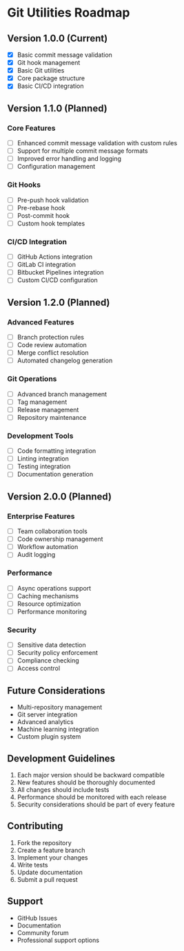 # Git Utilities Roadmap

## Version 1.0.0 (Current)
- [x] Basic commit message validation
- [x] Git hook management
- [x] Basic Git utilities
- [x] Core package structure
- [x] Basic CI/CD integration

## Version 1.1.0 (Planned)
### Core Features
- [ ] Enhanced commit message validation with custom rules
- [ ] Support for multiple commit message formats
- [ ] Improved error handling and logging
- [ ] Configuration management

### Git Hooks
- [ ] Pre-push hook validation
- [ ] Pre-rebase hook
- [ ] Post-commit hook
- [ ] Custom hook templates

### CI/CD Integration
- [ ] GitHub Actions integration
- [ ] GitLab CI integration
- [ ] Bitbucket Pipelines integration
- [ ] Custom CI/CD configuration

## Version 1.2.0 (Planned)
### Advanced Features
- [ ] Branch protection rules
- [ ] Code review automation
- [ ] Merge conflict resolution
- [ ] Automated changelog generation

### Git Operations
- [ ] Advanced branch management
- [ ] Tag management
- [ ] Release management
- [ ] Repository maintenance

### Development Tools
- [ ] Code formatting integration
- [ ] Linting integration
- [ ] Testing integration
- [ ] Documentation generation

## Version 2.0.0 (Planned)
### Enterprise Features
- [ ] Team collaboration tools
- [ ] Code ownership management
- [ ] Workflow automation
- [ ] Audit logging

### Performance
- [ ] Async operations support
- [ ] Caching mechanisms
- [ ] Resource optimization
- [ ] Performance monitoring

### Security
- [ ] Sensitive data detection
- [ ] Security policy enforcement
- [ ] Compliance checking
- [ ] Access control

## Future Considerations
- Multi-repository management
- Git server integration
- Advanced analytics
- Machine learning integration
- Custom plugin system

## Development Guidelines
1. Each major version should be backward compatible
2. New features should be thoroughly documented
3. All changes should include tests
4. Performance should be monitored with each release
5. Security considerations should be part of every feature

## Contributing
1. Fork the repository
2. Create a feature branch
3. Implement your changes
4. Write tests
5. Update documentation
6. Submit a pull request

## Support
- GitHub Issues
- Documentation
- Community forum
- Professional support options
